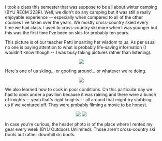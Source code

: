 I took a class this semester that was suppose to be all about winter camping (BYU RECM 223R). Well, we didn't do any camping but it was still a really enjoyable experience -- especially when compared to all of the other courses I've taken over the years. We mostly cross-country skied every time we had class. I used to cross-country ski more when I was younger but this was the first time I've been on skis for probably ten years.

This picture is of our teacher Patti imparting her wisdom to us. As per usual no one is paying attention to what is probably life-saving information (I wouldn't know though -- I was busy taking pictures rather than listening).

<center> <img src="require('assets/images/posts/xx_skiing/ski_teaching.jpg')" style="max-width: 600;"  /> </center>

Here's one of us skiing... or goofing around... or whatever we're doing.

<center> <img src="require('assets/images/posts/xx_skiing/skiing.jpg')" style="max-width: 600;"  /> </center>

We also learned how to cook in poor conditions. On this particular day we had to cook under a pavilion because it was raining and there were a bunch of knights -- yeah that's right knights -- all around that might try stabbing us if we ventured off. They were probably filming a movie to be honest.

<center> <img src="require('assets/images/posts/xx_skiing/winter_cooking_1.jpg')" style="max-width: 600;"  /> <img src="require('assets/images/posts/xx_skiing/winter_cooking_2.jpg')" style="max-width: 600;"  /> </center>

In case you're curious, the header photo is of the place where I rented my gear every week (BYU Outdoors Unlimited). Those aren't cross-country ski boots but rather downhill ski boots.
